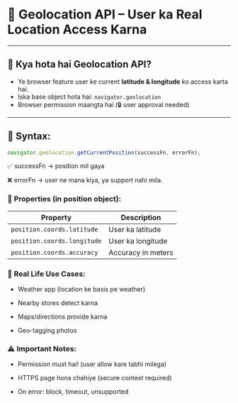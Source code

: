 # 📍 Geolocation API – User ka Real Location Access Karna

---

## 🔹 Kya hota hai Geolocation API?

- Ye browser feature user ke current **latitude & longitude** ko access karta hai.
- Iska base object hota hai: `navigator.geolocation`
- Browser permission maangta hai (🔒 user approval needed)

---

## 🔹 Syntax:

```js
navigator.geolocation.getCurrentPosition(successFn, errorFn);
```
✅ successFn → position mil gaya

❌ errorFn → user ne mana kiya, ya support nahi mila. 

### 🔹 Properties (in position object):
| Property                    | Description        |
| --------------------------- | ------------------ |
| `position.coords.latitude`  | User ka latitude   |
| `position.coords.longitude` | User ka longitude  |
| `position.coords.accuracy`  | Accuracy in meters |

### 🧠 Real Life Use Cases:
- Weather app (location ke basis pe weather)

- Nearby stores detect karna

- Maps/directions provide karna

- Geo-tagging photos

### ⚠️ Important Notes:
- Permission must hai! (user allow kare tabhi milega)

- HTTPS page hona chahiye (secure context required)

- On error: block, timeout, unsupported
